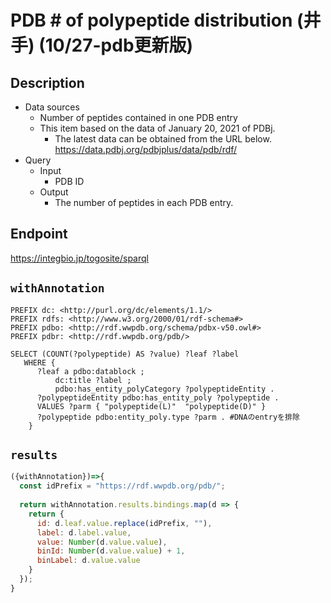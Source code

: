 # PDB # of polypeptide distribution (井手) (10/27-pdb更新版)

## Description
 
- Data sources
    - Number of peptides contained in one PDB entry
    - This item based on the data of January 20, 2021 of PDBj. 
        - The latest data can be obtained from the URL below. https://data.pdbj.org/pdbjplus/data/pdb/rdf/
- Query
    - Input
        - PDB ID
    - Output
        - The number of peptides in each PDB entry.

## Endpoint

https://integbio.jp/togosite/sparql

## `withAnnotation`

```sparql
PREFIX dc: <http://purl.org/dc/elements/1.1/>
PREFIX rdfs: <http://www.w3.org/2000/01/rdf-schema#>
PREFIX pdbo: <http://rdf.wwpdb.org/schema/pdbx-v50.owl#>
PREFIX pdbr: <http://rdf.wwpdb.org/pdb/>

SELECT (COUNT(?polypeptide) AS ?value) ?leaf ?label
   WHERE {
      ?leaf a pdbo:datablock ;
          dc:title ?label ;
          pdbo:has_entity_polyCategory ?polypeptideEntity .
      ?polypeptideEntity pdbo:has_entity_poly ?polypeptide .
      VALUES ?parm { "polypeptide(L)"  "polypeptide(D)" }
      ?polypeptide pdbo:entity_poly.type ?parm . #DNAのentryを排除
    }

```

## `results`

```javascript
({withAnnotation})=>{
  const idPrefix = "https://rdf.wwpdb.org/pdb/";
  
  return withAnnotation.results.bindings.map(d => {
    return {
      id: d.leaf.value.replace(idPrefix, ""),
      label: d.label.value,
      value: Number(d.value.value),
      binId: Number(d.value.value) + 1,
      binLabel: d.value.value
    }
  });
}
```
